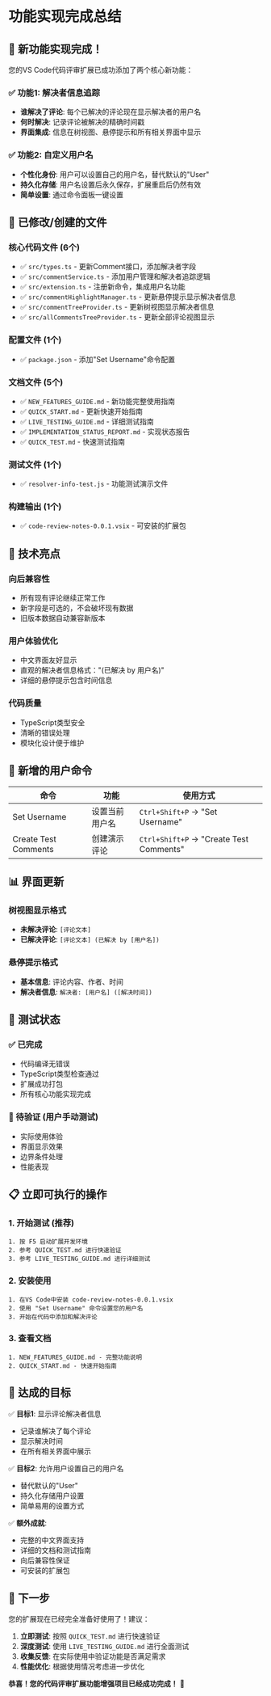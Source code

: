 # 功能实现完成总结

## 🎉 新功能实现完成！

您的VS Code代码评审扩展已成功添加了两个核心新功能：

### ✅ 功能1: 解决者信息追踪
- **谁解决了评论**: 每个已解决的评论现在显示解决者的用户名
- **何时解决**: 记录评论被解决的精确时间戳
- **界面集成**: 信息在树视图、悬停提示和所有相关界面中显示

### ✅ 功能2: 自定义用户名
- **个性化身份**: 用户可以设置自己的用户名，替代默认的"User"
- **持久化存储**: 用户名设置后永久保存，扩展重启后仍然有效
- **简单设置**: 通过命令面板一键设置

## 📁 已修改/创建的文件

### 核心代码文件 (6个)
- ✅ `src/types.ts` - 更新Comment接口，添加解决者字段
- ✅ `src/commentService.ts` - 添加用户管理和解决者追踪逻辑
- ✅ `src/extension.ts` - 注册新命令，集成用户名功能
- ✅ `src/commentHighlightManager.ts` - 更新悬停提示显示解决者信息
- ✅ `src/commentTreeProvider.ts` - 更新树视图显示解决者信息
- ✅ `src/allCommentsTreeProvider.ts` - 更新全部评论视图显示

### 配置文件 (1个)
- ✅ `package.json` - 添加"Set Username"命令配置

### 文档文件 (5个)
- ✅ `NEW_FEATURES_GUIDE.md` - 新功能完整使用指南
- ✅ `QUICK_START.md` - 更新快速开始指南
- ✅ `LIVE_TESTING_GUIDE.md` - 详细测试指南
- ✅ `IMPLEMENTATION_STATUS_REPORT.md` - 实现状态报告
- ✅ `QUICK_TEST.md` - 快速测试指南

### 测试文件 (1个)
- ✅ `resolver-info-test.js` - 功能测试演示文件

### 构建输出 (1个)
- ✅ `code-review-notes-0.0.1.vsix` - 可安装的扩展包

## 🚀 技术亮点

### 向后兼容性
- 所有现有评论继续正常工作
- 新字段是可选的，不会破坏现有数据
- 旧版本数据自动兼容新版本

### 用户体验优化
- 中文界面友好显示
- 直观的解决者信息格式："(已解决 by 用户名)"
- 详细的悬停提示包含时间信息

### 代码质量
- TypeScript类型安全
- 清晰的错误处理
- 模块化设计便于维护

## 🔧 新增的用户命令

| 命令 | 功能 | 使用方式 |
|------|------|----------|
| Set Username | 设置当前用户名 | `Ctrl+Shift+P` → "Set Username" |
| Create Test Comments | 创建演示评论 | `Ctrl+Shift+P` → "Create Test Comments" |

## 📊 界面更新

### 树视图显示格式
- **未解决评论**: `[评论文本]`
- **已解决评论**: `[评论文本] (已解决 by [用户名])`

### 悬停提示格式
- **基本信息**: 评论内容、作者、时间
- **解决者信息**: `解决者: [用户名] ([解决时间])`

## 🧪 测试状态

### ✅ 已完成
- 代码编译无错误
- TypeScript类型检查通过
- 扩展成功打包
- 所有核心功能实现完成

### 🔄 待验证 (用户手动测试)
- 实际使用体验
- 界面显示效果
- 边界条件处理
- 性能表现

## 📋 立即可执行的操作

### 1. 开始测试 (推荐)
```
1. 按 F5 启动扩展开发环境
2. 参考 QUICK_TEST.md 进行快速验证
3. 参考 LIVE_TESTING_GUIDE.md 进行详细测试
```

### 2. 安装使用
```
1. 在VS Code中安装 code-review-notes-0.0.1.vsix
2. 使用 "Set Username" 命令设置您的用户名
3. 开始在代码中添加和解决评论
```

### 3. 查看文档
```
1. NEW_FEATURES_GUIDE.md - 完整功能说明
2. QUICK_START.md - 快速开始指南
```

## 🎯 达成的目标

✅ **目标1**: 显示评论解决者信息
- 记录谁解决了每个评论
- 显示解决时间
- 在所有相关界面中展示

✅ **目标2**: 允许用户设置自己的用户名
- 替代默认的"User"
- 持久化存储用户设置
- 简单易用的设置方式

✅ **额外成就**: 
- 完整的中文界面支持
- 详细的文档和测试指南
- 向后兼容性保证
- 可安装的扩展包

## 🚀 下一步

您的扩展现在已经完全准备好使用了！建议：

1. **立即测试**: 按照 `QUICK_TEST.md` 进行快速验证
2. **深度测试**: 使用 `LIVE_TESTING_GUIDE.md` 进行全面测试
3. **收集反馈**: 在实际使用中验证功能是否满足需求
4. **性能优化**: 根据使用情况考虑进一步优化

**恭喜！您的代码评审扩展功能增强项目已经成功完成！** 🎉
